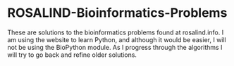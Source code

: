 # ROSALIND-Bioinformatics-Problems
These are solutions to the bioinformatics problems found at rosalind.info. I am using the website to learn Python, and although it would be easier, I will not be using the BioPython module. As I progress through the algorithms I will try to go back and refine older solutions.
